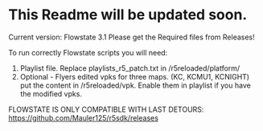 # This Readme will be updated soon.
Current version: Flowstate 3.1
Please get the Required files from Releases!

To run correctly Flowstate scripts you will need:

1. Playlist file. Replace playlists_r5_patch.txt in /r5reloaded/platform/
2. Optional - Flyers edited vpks for three maps. (KC, KCMU1, KCNIGHT) put the content in /r5reloaded/vpk. Enable them in playlist if you have the modified vpks.

FLOWSTATE IS ONLY COMPATIBLE WITH LAST DETOURS: https://github.com/Mauler125/r5sdk/releases
